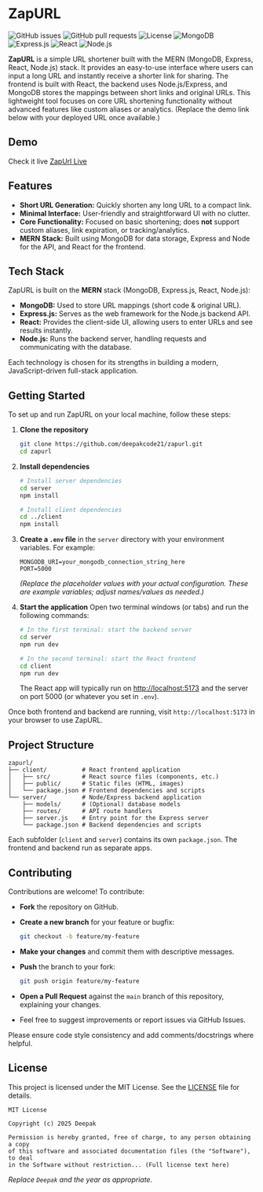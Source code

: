 # ZapURL

![GitHub issues](https://img.shields.io/github/issues/deepakcode21/zapurl) ![GitHub pull requests](https://img.shields.io/github/issues-pr/deepakcode21/zapurl) ![License](https://img.shields.io/github/license/deepakcode21/zapurl) ![MongoDB](https://img.shields.io/badge/MongoDB-4EA94B?logo=mongodb\&logoColor=white) ![Express.js](https://img.shields.io/badge/Express.js-404D59?logo=express\&logoColor=white) ![React](https://img.shields.io/badge/React-20232A?logo=react\&logoColor=61DAFB) ![Node.js](https://img.shields.io/badge/Node.js-339933?logo=node.js\&logoColor=white)

**ZapURL** is a simple URL shortener built with the MERN (MongoDB, Express, React, Node.js) stack. It provides an easy-to-use interface where users can input a long URL and instantly receive a shorter link for sharing. The frontend is built with React, the backend uses Node.js/Express, and MongoDB stores the mappings between short links and original URLs. This lightweight tool focuses on core URL shortening functionality without advanced features like custom aliases or analytics. (Replace the demo link below with your deployed URL once available.)

## Demo

Check it live [ZapUrl Live](https://zapurl-three.vercel.app/)

## Features

* **Short URL Generation:** Quickly shorten any long URL to a compact link.
* **Minimal Interface:** User-friendly and straightforward UI with no clutter.
* **Core Functionality:** Focused on basic shortening; does **not** support custom aliases, link expiration, or tracking/analytics.
* **MERN Stack:** Built using MongoDB for data storage, Express and Node for the API, and React for the frontend.

## Tech Stack

ZapURL is built on the **MERN** stack (MongoDB, Express.js, React, Node.js):

* **MongoDB:** Used to store URL mappings (short code & original URL).
* **Express.js:** Serves as the web framework for the Node.js backend API.
* **React:** Provides the client-side UI, allowing users to enter URLs and see results instantly.
* **Node.js:** Runs the backend server, handling requests and communicating with the database.

Each technology is chosen for its strengths in building a modern, JavaScript-driven full-stack application.

## Getting Started

To set up and run ZapURL on your local machine, follow these steps:

1. **Clone the repository**

   ```bash
   git clone https://github.com/deepakcode21/zapurl.git
   cd zapurl
   ```

2. **Install dependencies**

   ```bash
   # Install server dependencies
   cd server
   npm install

   # Install client dependencies
   cd ../client
   npm install
   ```

3. **Create a `.env` file** in the `server` directory with your environment variables. For example:

   ```env
   MONGODB_URI=your_mongodb_connection_string_here
   PORT=5000
   ```

   *(Replace the placeholder values with your actual configuration. These are example variables; adjust names/values as needed.)*

4. **Start the application**
   Open two terminal windows (or tabs) and run the following commands:

   ```bash
   # In the first terminal: start the backend server
   cd server
   npm run dev

   # In the second terminal: start the React frontend
   cd client
   npm run dev
   ```

   The React app will typically run on [http://localhost:5173](http://localhost:5173) and the server on port 5000 (or whatever you set in `.env`).

Once both frontend and backend are running, visit `http://localhost:5173` in your browser to use ZapURL.

## Project Structure

```
zapurl/
├── client/          # React frontend application
│   ├── src/         # React source files (components, etc.)
│   ├── public/      # Static files (HTML, images)
│   └── package.json # Frontend dependencies and scripts
└── server/          # Node/Express backend application
    ├── models/      # (Optional) database models
    ├── routes/      # API route handlers
    ├── server.js    # Entry point for the Express server
    └── package.json # Backend dependencies and scripts
```

Each subfolder (`client` and `server`) contains its own `package.json`. The frontend and backend run as separate apps.

## Contributing

Contributions are welcome! To contribute:

* **Fork** the repository on GitHub.
* **Create a new branch** for your feature or bugfix:

  ```bash
  git checkout -b feature/my-feature
  ```
* **Make your changes** and commit them with descriptive messages.
* **Push** the branch to your fork:

  ```bash
  git push origin feature/my-feature
  ```
* **Open a Pull Request** against the `main` branch of this repository, explaining your changes.
* Feel free to suggest improvements or report issues via GitHub Issues.

Please ensure code style consistency and add comments/docstrings where helpful.

## License

This project is licensed under the MIT License. See the [LICENSE](LICENSE) file for details.

```text
MIT License

Copyright (c) 2025 Deepak

Permission is hereby granted, free of charge, to any person obtaining a copy 
of this software and associated documentation files (the "Software"), to deal 
in the Software without restriction... (Full license text here)
```

*Replace `Deepak` and the year as appropriate.*
